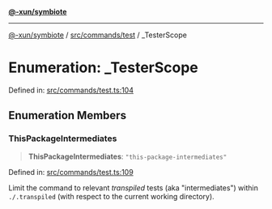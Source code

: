 [**@-xun/symbiote**](../../../../README.md)

***

[@-xun/symbiote](../../../../README.md) / [src/commands/test](../README.md) / \_TesterScope

# Enumeration: \_TesterScope

Defined in: [src/commands/test.ts:104](https://github.com/Xunnamius/symbiote/blob/0437dc127bb0574f19f66370b2ed3a70bfedfd5d/src/commands/test.ts#L104)

## Enumeration Members

### ThisPackageIntermediates

> **ThisPackageIntermediates**: `"this-package-intermediates"`

Defined in: [src/commands/test.ts:109](https://github.com/Xunnamius/symbiote/blob/0437dc127bb0574f19f66370b2ed3a70bfedfd5d/src/commands/test.ts#L109)

Limit the command to relevant _transpiled_ tests (aka "intermediates")
within `./.transpiled` (with respect to the current working directory).
